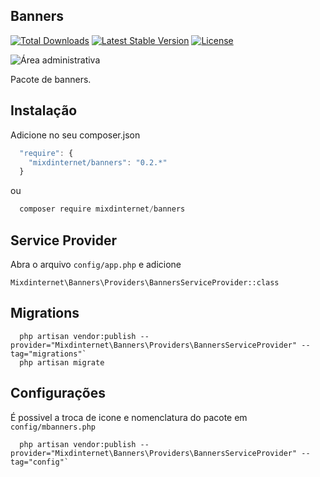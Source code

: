 ## Banners

[![Total Downloads](https://poser.pugx.org/mixdinternet/banners/d/total.svg)](https://packagist.org/packages/mixdinternet/banners)
[![Latest Stable Version](https://poser.pugx.org/mixdinternet/banners/v/stable.svg)](https://packagist.org/packages/mixdinternet/banners)
[![License](https://poser.pugx.org/mixdinternet/banners/license.svg)](https://packagist.org/packages/mixdinternet/banners)

![Área administrativa](http://www.mixd.com.br/github/1aaa774722af7e42241b4ed49fd2ebe5.png "Área administrativa")

Pacote de banners.

## Instalação

Adicione no seu composer.json

```js
  "require": {
    "mixdinternet/banners": "0.2.*"
  }
```

ou

```js
  composer require mixdinternet/banners
```

## Service Provider

Abra o arquivo `config/app.php` e adicione

`Mixdinternet\Banners\Providers\BannersServiceProvider::class`

## Migrations

```
  php artisan vendor:publish --provider="Mixdinternet\Banners\Providers\BannersServiceProvider" --tag="migrations"`
  php artisan migrate
```

## Configurações

É possivel a troca de icone e nomenclatura do pacote em `config/mbanners.php`

```
  php artisan vendor:publish --provider="Mixdinternet\Banners\Providers\BannersServiceProvider" --tag="config"`
```
